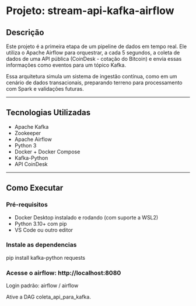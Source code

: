 # Projeto: stream-api-kafka-airflow

## Descrição

Este projeto é a primeira etapa de um pipeline de dados em tempo real. Ele utiliza o Apache Airflow para orquestrar, a cada 5 segundos, a coleta de dados de uma API pública (CoinDesk - cotação do Bitcoin) e envia essas informações como eventos para um tópico Kafka.

Essa arquitetura simula um sistema de ingestão contínua, como em um cenário de dados transacionais, preparando terreno para processamento com Spark e validações futuras.

---

## Tecnologias Utilizadas

- Apache Kafka
- Zookeeper
- Apache Airflow
- Python 3
- Docker + Docker Compose
- Kafka-Python
- API CoinDesk

---

## Como Executar

### Pré-requisitos

- Docker Desktop instalado e rodando (com suporte a WSL2)
- Python 3.10+ com pip
- VS Code ou outro editor

### Instale as dependencias

pip install kafka-python requests


### Acesse o airflow:   http://localhost:8080

Login padrão: airflow / airflow

Ative a DAG coleta_api_para_kafka.
